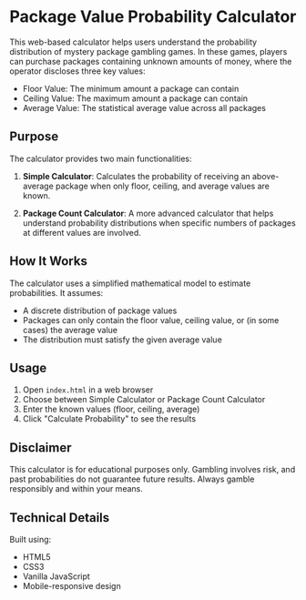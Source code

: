 # Package Value Probability Calculator

This web-based calculator helps users understand the probability distribution of mystery package gambling games. In these games, players can purchase packages containing unknown amounts of money, where the operator discloses three key values:

- Floor Value: The minimum amount a package can contain
- Ceiling Value: The maximum amount a package can contain
- Average Value: The statistical average value across all packages

## Purpose

The calculator provides two main functionalities:

1. **Simple Calculator**: Calculates the probability of receiving an above-average package when only floor, ceiling, and average values are known.

2. **Package Count Calculator**: A more advanced calculator that helps understand probability distributions when specific numbers of packages at different values are involved.

## How It Works

The calculator uses a simplified mathematical model to estimate probabilities. It assumes:
- A discrete distribution of package values
- Packages can only contain the floor value, ceiling value, or (in some cases) the average value
- The distribution must satisfy the given average value

## Usage

1. Open `index.html` in a web browser
2. Choose between Simple Calculator or Package Count Calculator
3. Enter the known values (floor, ceiling, average)
4. Click "Calculate Probability" to see the results

## Disclaimer

This calculator is for educational purposes only. Gambling involves risk, and past probabilities do not guarantee future results. Always gamble responsibly and within your means.

## Technical Details

Built using:
- HTML5
- CSS3
- Vanilla JavaScript
- Mobile-responsive design
